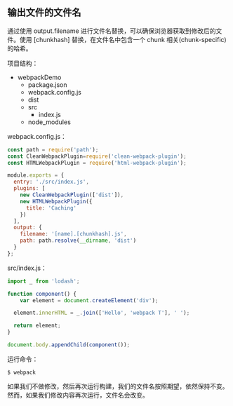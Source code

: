 ## 输出文件的文件名
通过使用 output.filename 进行文件名替换，可以确保浏览器获取到修改后的文件。使用 [chunkhash] 替换，在文件名中包含一个 chunk 相关(chunk-specific)的哈希。

项目结构：
* webpackDemo
    * package.json
    * webpack.config.js
    * dist
    * src
        * index.js
    * node_modules


webpack.config.js：
```js
const path = require('path');
const CleanWebpackPlugin=require('clean-webpack-plugin');
const HTMLWebpackPlugin = require('html-webpack-plugin');

module.exports = {
  entry: './src/index.js',
  plugins: [
  	new CleanWebpackPlugin(['dist']),
    new HTMLWebpackPlugin({
      title: 'Caching'
    })
  ],
  output: {
    filename: '[name].[chunkhash].js',
    path: path.resolve(__dirname, 'dist')
  }
};
```
src/index.js：
```js
import _ from 'lodash';

function component() {
	var element = document.createElement('div');

  element.innerHTML = _.join(['Hello', 'webpack T'], ' ');

  return element;
}

document.body.appendChild(component());
```
运行命令：
```dash
$ webpack
```
如果我们不做修改，然后再次运行构建，我们的文件名按照期望，依然保持不变。然而，如果我们修改内容再次运行，文件名会改变。
